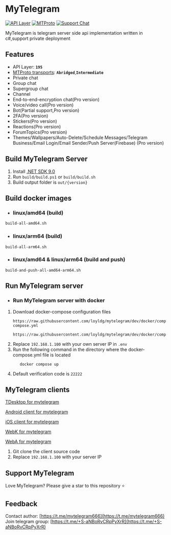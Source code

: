 # MyTelegram

[![API Layer](https://img.shields.io/badge/API_Layer-195-blueviolet)](https://corefork.telegram.org/methods)
[![MTProto](https://img.shields.io/badge/MTProto_Protocol-2.0-green)](https://corefork.telegram.org/mtproto/)
[![Support Chat](https://img.shields.io/badge/Chat_with_us-on_Telegram-0088cc)](https://t.me/+S-aNBoRvCRpPyXrR)

MyTelegram is telegram server side api implementation written in c#,support private deployment

## Features

- API Layer: **`195`**
- [MTProto transports](https://corefork.telegram.org/mtproto/mtproto-transports): **`Abridged`**,**`Intermediate`**
- Private chat
- Group chat
- Supergroup chat
- Channel
- End-to-end-encryption chat(Pro version)
- Voice/video call(Pro version)
- Bot(Partial support,Pro version)
- 2FA(Pro version)
- Stickers(Pro version)
- Reactions(Pro version)
- ForumTopics(Pro version)
- Themes/Wallpapers/Auto-Delete/Schedule Messages/Telegram Business/Email Login/Email Sender/Push Server(Firebase) (Pro version)

## Build MyTelegram Server

1. Install [.NET SDK 9.0](https://dotnet.microsoft.com/en-us/download/dotnet/9.0)
2. Run `build/build.ps1` or `build/build.sh`
3. Build output folder is `out/{version}`

## Build docker images

- ### linux/amd64 (build)
```
build-all-amd64.sh
```
- ### linux/arm64 (build)
```
build-all-arm64.sh
```
- ### linux/amd64 & linux/arm64 (build and push)
```
build-and-push-all-amd64-arm64.sh
```

## Run MyTelegram server

- ### Run MyTelegram server with docker

1. Download docker-compose configuration files
   ```
   https://raw.githubusercontent.com/loyldg/mytelegram/dev/docker/compose/docker-compose.yml

   https://raw.githubusercontent.com/loyldg/mytelegram/dev/docker/compose/.env
   ```
2. Replace `192.168.1.100` with your own server IP in `.env`
3. Run the following command in the directory where the docker-compose.yml file is located
   ```
      docker compose up
   ```
4. Default verification code is `22222`

## MyTelegram clients
[TDesktop for mytelegram](https://github.com/loyldg/mytelegram-tdesktop)

[Android client for mytelegram](https://github.com/loyldg/mytelegram-android)

[iOS client for mytelegram](https://github.com/loyldg/mytelegram-iOS)

[WebK for mytelegram](https://github.com/loyldg/mytelegram-webk)

[WebA for mytelegram](https://github.com/loyldg/mytelegram-weba)

1. Git clone the client source code
2. Replace `192.168.1.100` with your server IP

## Support MyTelegram

Love MyTelegram? Please give a star to this repository ⭐

## Feedback

Contact author: [https://t.me/mytelegram666](https://t.me/mytelegram666)  
Join telegram group: [https://t.me/+S-aNBoRvCRpPyXrR](https://t.me/+S-aNBoRvCRpPyXrR)
